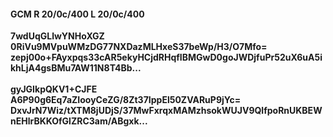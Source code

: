 #### GCM R 20/0c/400 L 20/0c/400
**7wdUqGLlwYNHoXGZ**<br/>**0RiVu9MVpuWMzDG77NXDazMLHxeS37beWp/H3/O7Mfo=**<br/>**zepj00o+FAyxpqs33cAR5ekyHCjdRHqfIBMGwD0goJWDjfuPr52uX6uA5ikhLjA4gsBMu7AW11N8T4Bb...**<br/><br/>
**gyJGIkpQKV1+CJFE**<br/>**A6P90g6Eq7aZIooyCeZG/8Zt37IppEl50ZVARuP9jYc=**<br/>**DxvJrN7Wiz/tXTM8jUDjS/37MwFxrqxMAMzhsokWUJV9QlfpoRnUKBEWnEHlrBKKOfGlZRC3am/ABgxk...**